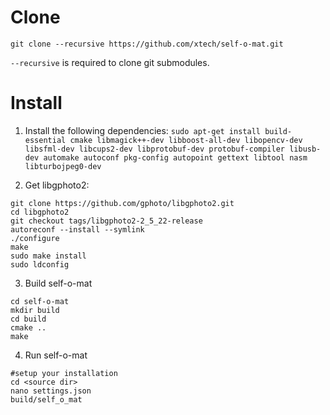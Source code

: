 # Clone

```git clone --recursive https://github.com/xtech/self-o-mat.git```

`--recursive` is required to clone git submodules.

# Install

1. Install the following dependencies:
```sudo apt-get install build-essential cmake libmagick++-dev libboost-all-dev libopencv-dev libsfml-dev libcups2-dev libprotobuf-dev protobuf-compiler libusb-dev automake autoconf pkg-config autopoint gettext libtool nasm libturbojpeg0-dev```

2. Get libgphoto2:
```
git clone https://github.com/gphoto/libgphoto2.git
cd libgphoto2
git checkout tags/libgphoto2-2_5_22-release
autoreconf --install --symlink
./configure
make
sudo make install
sudo ldconfig
```

3. Build self-o-mat
```
cd self-o-mat
mkdir build
cd build
cmake ..
make
```

4. Run self-o-mat
```
#setup your installation
cd <source dir>
nano settings.json
build/self_o_mat
```
